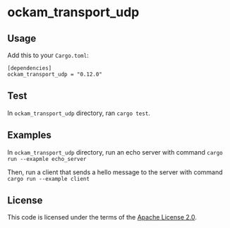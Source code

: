 # ockam_transport_udp

## Usage

Add this to your `Cargo.toml`:

```
[dependencies]
ockam_transport_udp = "0.12.0"
```

## Test

In `ockam_transport_udp` directory, ran `cargo test`.

## Examples

In `ockam_transport_udp` directory, run an echo server
with command `cargo run --exapmle echo_server`

Then, run a client that sends a hello message to the server
with command `cargo run --example client`

## License

This code is licensed under the terms of the [Apache License 2.0][license-link].

[main-ockam-crate-link]: https://crates.io/crates/ockam

[crate-image]: https://img.shields.io/crates/v/ockam_transport_tcp.svg
[crate-link]: https://crates.io/crates/ockam_transport_tcp

[docs-image]: https://docs.rs/ockam_transport_tcp/badge.svg
[docs-link]: https://docs.rs/ockam_transport_tcp

[license-image]: https://img.shields.io/badge/License-Apache%202.0-green.svg
[license-link]: https://github.com/build-trust/ockam/blob/HEAD/LICENSE

[discuss-image]: https://img.shields.io/badge/Discuss-Github%20Discussions-ff70b4.svg
[discuss-link]: https://github.com/build-trust/ockam/discussions
